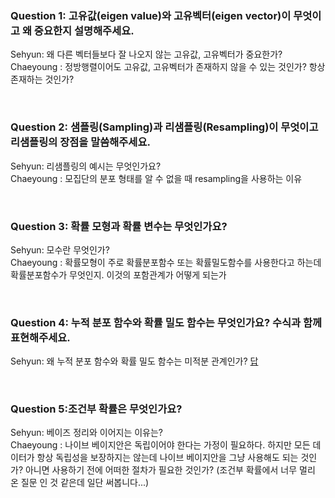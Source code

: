 ### Question 1: 고유값(eigen value)와 고유벡터(eigen vector)이 무엇이고 왜 중요한지 설명해주세요.

Sehyun: 왜 다른 벡터들보다 잘 나오지 않는 고유값, 고유벡터가 중요한가?
<br>Chaeyoung : 정방행렬이어도 고유값, 고유벡터가 존재하지 않을 수 있는 것인가? 항상 존재하는 것인가?

<br>

### Question 2: 샘플링(Sampling)과 리샘플링(Resampling)이 무엇이고 리샘플링의 장점을 말씀해주세요.

Sehyun: 리샘플링의 예시는 무엇인가요?
<br>Chaeyoung : 모집단의 분포 형태를 알 수 없을 때 resampling을 사용하는 이유

<br>
  
### Question 3: 확률 모형과 확률 변수는 무엇인가요?

Sehyun: 모수란 무엇인가?
<br>Chaeyoung : 확률모형이 주로 확률분포함수 또는 확률밀도함수를 사용한다고 하는데 확률분포함수가 무엇인지. 이것의 포함관계가 어떻게 되는가

<br>

### Question 4: 누적 분포 함수와 확률 밀도 함수는 무엇인가요? 수식과 함께 표현해주세요.

Sehyun:  왜 누적 분포 함수와 확률 밀도 함수는 미적분 관계인가? [답](https://variety82p.tistory.com/entry/%EB%88%84%EC%A0%81%EB%B6%84%ED%8F%AC-%ED%95%A8%EC%88%98%EC%99%80-%ED%99%95%EB%A5%A0%EB%B0%80%EB%8F%84-%ED%95%A8%EC%88%98)

<br>

### Question 5:조건부 확률은 무엇인가요?

Sehyun: 베이즈 정리와 이어지는 이유는?
<br>Chaeyoung : 나이브 베이지안은 독립이어야 한다는 가정이 필요하다. 하지만 모든 데이터가 항상 독립성을 보장하지는 않는데 나이브 베이지안을 그냥 사용해도 되는 것인가? 아니면 사용하기 전에 어떠한 절차가 필요한 것인가? (조건부 확률에서 너무 멀리 온 질문 인 것 같은데 일단 써봅니다...)

